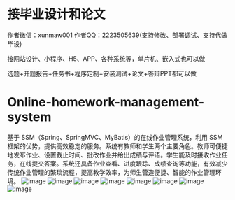 # 接毕业设计和论文
作者微信：xunmaw001  作者QQ：2223505639(支持修改、部署调试、支持代做毕设)

接网站设计、小程序、H5、APP、各种系统等，单片机、嵌入式也可以做

选题+开题报告+任务书+程序定制+安装测试+论文+答辩PPT都可以做
# Online-homework-management-system
基于 SSM（Spring、SpringMVC、MyBatis）的在线作业管理系统，利用 SSM 框架的优势，提供高效稳定的服务。系统有教师和学生两个主要角色。教师可便捷地发布作业、设置截止时间、批改作业并给出成绩与评语。学生能及时接收作业任务，在线提交答案。系统还具备作业查看、进度跟踪、成绩查询等功能，有效减少传统作业管理的繁琐流程，提高教学效率，为师生营造便捷、智能的作业管理环境。 
![image](https://github.com/user-attachments/assets/796f3414-9bd6-465a-afaf-f58085e7a564)
![image](https://github.com/user-attachments/assets/e4f0defb-acd1-4181-88c5-511b55cab885)
![image](https://github.com/user-attachments/assets/6b65ca64-3d45-4190-b639-7b1ca691e78c)
![image](https://github.com/user-attachments/assets/6995b5ee-e546-4c2b-ae72-cf66641ae08c)
![image](https://github.com/user-attachments/assets/12e1ba48-30d0-4dc9-98d6-bad956d95aaa)
![image](https://github.com/user-attachments/assets/bab0dd2b-33e2-40d5-80ba-bb6d5d90ee5a)
![image](https://github.com/user-attachments/assets/38327eeb-295a-4bda-af06-0024acf1e04f)
![image](https://github.com/user-attachments/assets/649e51b9-dabb-44e3-bfee-b3631367be6d)
